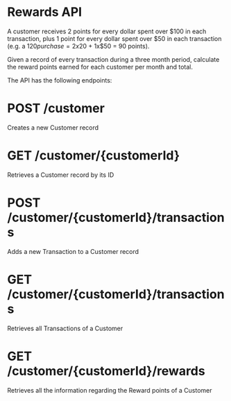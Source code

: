 # Rewards API

A customer receives 2 points for every dollar spent over $100 in each transaction, plus 1 point for every
dollar spent over $50 in each transaction
(e.g. a $120 purchase = 2x$20 + 1x$50 = 90 points).
 
Given a record of every transaction during a three month period, calculate the reward points earned for
each customer per month and total.

The API has the following endpoints:

# POST /customer
Creates a new Customer record

# GET /customer/{customerId}
Retrieves a Customer record by its ID

# POST /customer/{customerId}/transactions
Adds a new Transaction to a Customer record

# GET /customer/{customerId}/transactions
Retrieves all Transactions of a Customer

# GET /customer/{customerId}/rewards
Retrieves all the information regarding the Reward points of a Customer
